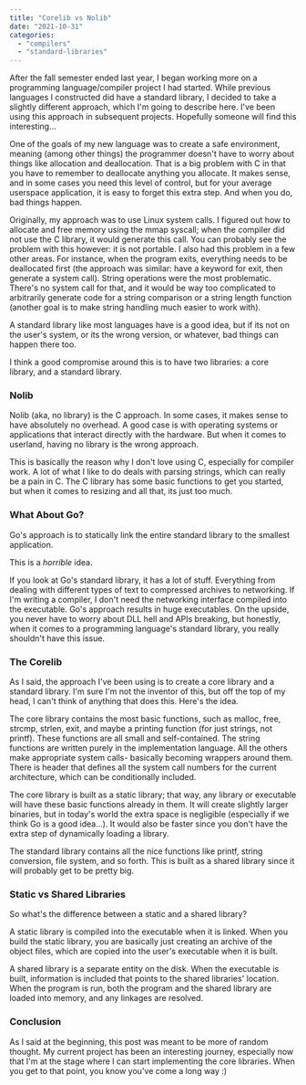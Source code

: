 ```yaml
---
title: "Corelib vs Nolib"
date: "2021-10-31"
categories: 
  - "compilers"
  - "standard-libraries"
---
```


After the fall semester ended last year, I began working more on a programming language/compiler project I had started. While previous languages I constructed did have a standard library, I decided to take a slightly different approach, which I'm going to describe here. I've been using this approach in subsequent projects. Hopefully someone will find this interesting...

One of the goals of my new language was to create a safe environment, meaning (among other things) the programmer doesn't have to worry about things like allocation and deallocation. That is a big problem with C in that you have to remember to deallocate anything you allocate. It makes sense, and in some cases you need this level of control, but for your average userspace application, it is easy to forget this extra step. And when you do, bad things happen.

Originally, my approach was to use Linux system calls. I figured out how to allocate and free memory using the mmap syscall; when the compiler did not use the C library, it would generate this call. You can probably see the problem with this however: it is not portable. I also had this problem in a few other areas. For instance, when the program exits, everything needs to be deallocated first (the approach was similar: have a keyword for exit, then generate a system call). String operations were the most problematic. There's no system call for that, and it would be way too complicated to arbitrarily generate code for a string comparison or a string length function (another goal is to make string handling much easier to work with).

A standard library like most languages have is a good idea, but if its not on the user's system, or its the wrong version, or whatever, bad things can happen there too.

I think a good compromise around this is to have two libraries: a core library, and a standard library.

### Nolib

Nolib (aka, no library) is the C approach. In some cases, it makes sense to have absolutely no overhead. A good case is with operating systems or applications that interact directly with the hardware. But when it comes to userland, having no library is the wrong approach.

This is basically the reason why I don't love using C, especially for compiler work. A lot of what I like to do deals with parsing strings, which can really be a pain in C. The C library has some basic functions to get you started, but when it comes to resizing and all that, its just too much.

### What About Go?

Go's approach is to statically link the entire standard library to the smallest application.

This is a _horrible_ idea.

If you look at Go's standard library, it has a lot of stuff. Everything from dealing with different types of text to compressed archives to networking. If I'm writing a compiler, I don't need the networking interface compiled into the executable. Go's approach results in huge executables. On the upside, you never have to worry about DLL hell and APIs breaking, but honestly, when it comes to a programming language's standard library, you really shouldn't have this issue.

### The Corelib

As I said, the approach I've been using is to create a core library and a standard library. I'm sure I'm not the inventor of this, but off the top of my head, I can't think of anything that does this. Here's the idea.

The core library contains the most basic functions, such as malloc, free, strcmp, strlen, exit, and maybe a printing function (for just strings, not printf). These functions are all small and self-contained. The string functions are written purely in the implementation language. All the others make appropriate system calls- basically becoming wrappers around them. There is header that defines all the system call numbers for the current architecture, which can be conditionally included.

The core library is built as a static library; that way, any library or executable will have these basic functions already in them. It will create slightly larger binaries, but in today's world the extra space is negligible (especially if we think Go is a good idea...). It would also be faster since you don't have the extra step of dynamically loading a library.

The standard library contains all the nice functions like printf, string conversion, file system, and so forth. This is built as a shared library since it will probably get to be pretty big.

### Static vs Shared Libraries

So what's the difference between a static and a shared library?

A static library is compiled into the executable when it is linked. When you build the static library, you are basically just creating an archive of the object files, which are copied into the user's executable when it is built.

A shared library is a separate entity on the disk. When the executable is built, information is included that points to the shared libraries' location. When the program is run, both the program and the shared library are loaded into memory, and any linkages are resolved.

### Conclusion

As I said at the beginning, this post was meant to be more of random thought. My current project has been an interesting journey, especially now that I'm at the stage where I can start implementing the core libraries. When you get to that point, you know you've come a long way :)
